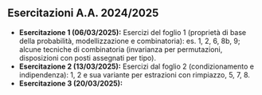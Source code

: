 ## Esercitazioni A.A. 2024/2025

- **Esercitazione 1 (06/03/2025):**  Esercizi del foglio 1 (proprietà di base della probabilità, modellizzazione e combinatoria): es. 1, 2, 6, 8b, 9; alcune tecniche di combinatoria (invarianza per permutazioni, disposizioni con posti assegnati per tipo). 
- **Esercitazione 2 (13/03/2025):** Esercizi dal foglio 2 (condizionamento e indipendenza): 1, 2 e sua variante per estrazioni con rimpiazzo, 5, 7, 8.
- **Esercitazione 3 (20/03/2025):**
